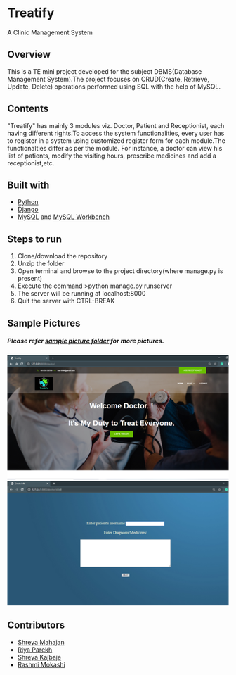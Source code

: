 # Treatify
A Clinic Management System  

## Overview
  This is a TE mini project developed for the subject DBMS(Database Management System).The project focuses on CRUD(Create, Retrieve, Update, Delete) operations performed using SQL with the help of MySQL. 
  
## Contents
  "Treatify" has mainly 3 modules viz. Doctor, Patient and Receptionist, each having different rights.To access the system functionalities, every user has to register in a system using customized register form for each module.The functionalties differ as per the module. For instance, a doctor can view his list of patients, modify the visiting hours, prescribe medicines and add a receptionist,etc. 
  
## Built with
  - [Python](https://www.python.org/downloads/)
  - [Django](https://www.djangoproject.com/download/)
  - [MySQL](https://www.mysql.com/downloads/) and [MySQL Workbench](https://dev.mysql.com/downloads/workbench/)
  
## Steps to run
1. Clone/download the repository
2. Unzip the folder
3. Open terminal and browse to the project directory(where manage.py is present)
4. Execute the command >python manage.py runserver 
5. The server will be running at localhost:8000
6. Quit the server with CTRL-BREAK

## Sample Pictures

##### Please refer [sample picture folder](https://github.com/shreyadm/Treatify/tree/master/sample_pictures) for more pictures.

![Doctor Module Homepage](https://github.com/shreyadm/Treatify/blob/master/sample_pictures/doctor.png?raw=true)
![Presciption](https://github.com/shreyadm/Treatify/blob/master/sample_pictures/prescription.png?raw=true)

## Contributors
* [Shreya Mahajan](https://github.com/shreyadm)
* [Riya Parekh](https://github.com/RiyaParekh1234)
* [Shreya Kajbaje](https://github.com/shreyakajbaje)
* [Rashmi Mokashi](https://github.com/rashmi11mokashi)
